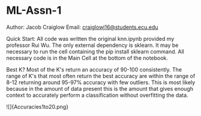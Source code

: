 # ML-Assn-1

Author: Jacob Craiglow
Email: craiglowj16@students.ecu.edu

Quick Start: 
  All code was written the original knn.ipynb provided my professor Rui Wu. 
  The only external dependency is sklearn. 
   It may be necessary to run the cell containing the pip install sklearn command. 
   All necessary code is in the Main Cell at the bottom of the notebook. 

Best K?
  Most of the K's return an accuracy of 90-100 consistently. The range of K's that most often return the best accuracy are within the range of 8-12    returning around 95-97% accuracy with few outliers. This is most likely because in the amount of data present this is the amount that gives enough context to accurately perform a classification without overfitting the data. 

![]{Accuracies1to20.png}
